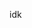 idk
<!---
CqllMeToxic/CqllMeToxic is a ✨ special ✨ repository because its `README.md` (this file) appears on your GitHub profile.
You can click the Preview link to take a look at your changes.
--->
